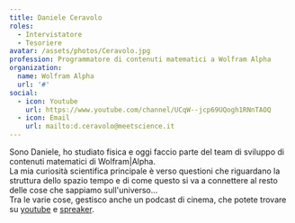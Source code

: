 ```yaml
---
title: Daniele Ceravolo
roles: 
  - Intervistatore
  - Tesoriere
avatar: /assets/photos/Ceravolo.jpg
profession: Programmatore di contenuti matematici a Wolfram Alpha
organization:
  name: Wolfram Alpha
  url: '#'
social:
  - icon: Youtube
    url: https://www.youtube.com/channel/UCqW--jcp69UQogh1RNnTAOQ
  - icon: Email
    url: mailto:d.ceravolo@meetscience.it
---
```


Sono Daniele, ho studiato fisica e oggi faccio parte del team di sviluppo di contenuti matematici di Wolfram|Alpha.  
La mia curiosità scientifica principale è verso questioni che riguardano la struttura dello spazio tempo e di come questo si va a connettere al resto delle cose che sappiamo sull'universo...  
Tra le varie cose, gestisco anche un podcast di cinema, che potete trovare su [youtube](https://www.youtube.com/channel/UCqW--jcp69UQogh1RNnTAOQ) e [spreaker](https://www.spreaker.com/user/12379600).